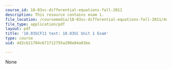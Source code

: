 ```yaml
---
course_id: 18-03sc-differential-equations-fall-2011
description: This resource contains exam 1.
file_location: /coursemedia/18-03sc-differential-equations-fall-2011/4d2cb21704c671f12755a290e84a01be_MIT18_03SCF11_ex1.pdf
file_type: application/pdf
layout: pdf
title: '18.03SCF11 text: 18.03SC Unit 1 Exam'
type: course
uid: 4d2cb21704c671f12755a290e84a01be

---
```

None